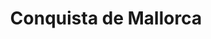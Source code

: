 ﻿---
title: "Conquista de Mallorca"
permalink: periodes_686.html
layout: periode
dataInici: 1229
dataFi: 1231
sidebar: periodes
pares:
  - 469:
    title: "Reconquista"
    dataInici: "(722)"
    dataFi: "(1492)"

fills:
jocsPrincipals:
jocsEscenaris:
  - title: "Asalto: Jaime I conquista Mallorca"
    bggId: 34467

jocsEpoca:
jocsEpocaEscenaris:
---
